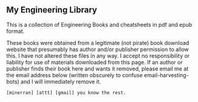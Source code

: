 ## My Engineering Library

This is a collection of Engineering Books and cheatsheets in pdf and epub format.

These books were obtained from a legitimate (not pirate) book download website that presumably has author and/or publisher permission to allow this. I have not altered these files in any way. I accept no responsibility or liability for use of materials downloaded from this page.  If an author or publisher finds their book here and wants it removed, please email me at the email address below (written obscurely to confuse email-harvesting-bots) and I will immediately remove it.
```
[minerran] [attt] [gmail] you know the rest.
```
